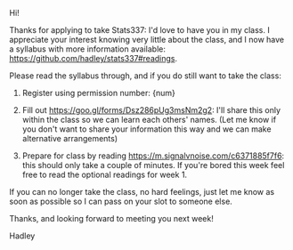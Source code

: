 Hi!

Thanks for applying to take Stats337: I'd love to have you in my class. I appreciate your interest knowing very little about the class, and I now have a syllabus with more information available: https://github.com/hadley/stats337#readings. 

Please read the syllabus through, and if you do still want to take the class:

1.  Register using permission number: {num}

2.  Fill out https://goo.gl/forms/Dsz286pUg3msNm2g2: I'll share this
    only within the class so we can learn each others' names. (Let me 
    know if you don't want to share your information this way and we 
    can make alternative arrangements)
  
3.  Prepare for class by reading https://m.signalvnoise.com/c6371885f7f6:
    this should only take a couple of minutes. If you're bored this week
    feel free to read the optional readings for week 1.
  
If you can no longer take the class, no hard feelings, just let me know
as soon as possible so I can pass on your slot to someone else.

Thanks, and looking forward to meeting you next week!

Hadley
